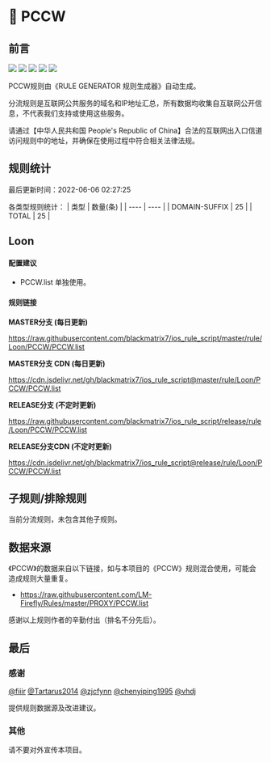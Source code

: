 # 🧸 PCCW

## 前言

![](https://shields.io/badge/-移除重复规则-ff69b4) ![](https://shields.io/badge/-DOMAIN与DOMAIN--SUFFIX合并-green) ![](https://shields.io/badge/-DOMAIN--SUFFIX间合并-critical) ![](https://shields.io/badge/-DOMAIN--SUFFIX与DOMAIN--KEYWORD合并-blue) ![](https://shields.io/badge/-IP--CIDR(6)合并-blueviolet) 

PCCW规则由《RULE GENERATOR 规则生成器》自动生成。

分流规则是互联网公共服务的域名和IP地址汇总，所有数据均收集自互联网公开信息，不代表我们支持或使用这些服务。

请通过【中华人民共和国 People's Republic of China】合法的互联网出入口信道访问规则中的地址，并确保在使用过程中符合相关法律法规。

## 规则统计

最后更新时间：2022-06-06 02:27:25

各类型规则统计：
| 类型 | 数量(条)  | 
| ---- | ----  |
| DOMAIN-SUFFIX | 25  | 
| TOTAL | 25  | 


## Loon 

#### 配置建议
- PCCW.list 单独使用。

#### 规则链接
**MASTER分支 (每日更新)**

https://raw.githubusercontent.com/blackmatrix7/ios_rule_script/master/rule/Loon/PCCW/PCCW.list

**MASTER分支 CDN (每日更新)**

https://cdn.jsdelivr.net/gh/blackmatrix7/ios_rule_script@master/rule/Loon/PCCW/PCCW.list

**RELEASE分支 (不定时更新)**

https://raw.githubusercontent.com/blackmatrix7/ios_rule_script/release/rule/Loon/PCCW/PCCW.list

**RELEASE分支CDN (不定时更新)**

https://cdn.jsdelivr.net/gh/blackmatrix7/ios_rule_script@release/rule/Loon/PCCW/PCCW.list

## 子规则/排除规则


当前分流规则，未包含其他子规则。

## 数据来源

《PCCW》的数据来自以下链接，如与本项目的《PCCW》规则混合使用，可能会造成规则大量重复。

- https://raw.githubusercontent.com/LM-Firefly/Rules/master/PROXY/PCCW.list


感谢以上规则作者的辛勤付出（排名不分先后）。

## 最后

### 感谢

[@fiiir](https://github.com/fiiir) [@Tartarus2014](https://github.com/Tartarus2014) [@zjcfynn](https://github.com/zjcfynn) [@chenyiping1995](https://github.com/chenyiping1995) [@vhdj](https://github.com/vhdj)

提供规则数据源及改进建议。

### 其他

请不要对外宣传本项目。
